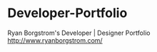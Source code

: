 # Developer-Portfolio
Ryan Borgstrom's Developer | Designer Portfolio
http://www.ryanborgstrom.com/
